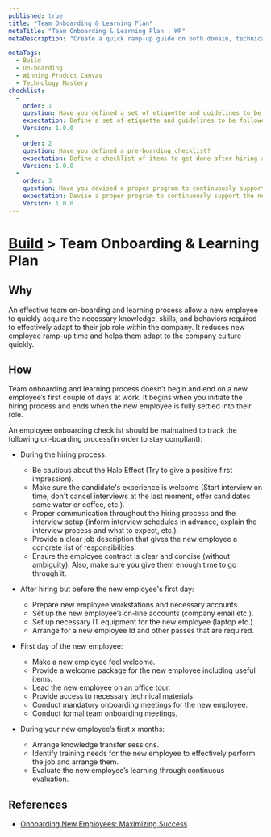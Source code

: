 ```yaml
---
published: true
title: "Team Onboarding & Learning Plan"
metaTitle: "Team Onboarding & Learning Plan | WP"
metaDescription: "Create a quick ramp-up guide on both domain, technical and process knowledge for new team members. Make them aware of their purpose responsibilities in the team."

metaTags:
  - Build
  - On-boarding
  - Winning Product Canvas
  - Technology Mastery
checklist: 
  -
    order: 1
    question: Have you defined a set of etiquette and guidelines to be followed throughout the hiring process? 
    expectation: Define a set of etiquette and guidelines to be followed throughout the hiring process(from interview setup to contract signing). 
    Version: 1.0.0
  -
    order: 2
    question: Have you defined a pre-boarding checklist?
    expectation: Define a checklist of items to get done after hiring a new employee but before their first day at work(setting up necessary accounts, planning out the first day on-boarding sessions etc.).
    Version: 1.0.0
  -
    order: 3
    question: Have you devised a proper program to continuously support the new recruit to effectively adapt to your organization? 
    expectation: Devise a proper program to continuously support the new recruit to effectively adapt to your organization(buddy program, mentor program etc.). This should include a mechanism to evaluate the effectiveness of new employee on-boarding as well.
    Version: 1.0.0
---
```

# [Build](../5-build.md) > Team Onboarding & Learning Plan

## Why
An effective team on-boarding and learning process allow a new employee to quickly acquire the necessary knowledge, skills, and behaviors required to effectively adapt to their job role within the company. It reduces new employee ramp-up time and helps them adapt to the company culture quickly.

## How
Team onboarding and learning process doesn’t begin and end on a new employee’s first couple of days at work. It begins when you initiate the hiring process and ends when the new employee is fully settled into their role.

An employee onboarding checklist should be maintained to track the following on-boarding process(in order to stay compliant):

- During the hiring process:
  - Be cautious about the Halo Effect (Try to give a positive first impression).
  - Make sure the candidate's experience is welcome (Start interview on time, don't cancel interviews at the last moment, offer candidates some water or coffee, etc.).
  - Proper communication throughout the hiring process and the interview setup (inform interview schedules in advance, explain the interview process and what to expect, etc.).
  - Provide a clear job description that gives the new employee a concrete list of responsibilities.
  - Ensure the employee contract is clear and concise (without ambiguity). Also, make sure you give them enough time to go through it.


- After hiring but before the new employee's first day:
  - Prepare new employee workstations and necessary accounts.
  - Set up the new employee’s on-line accounts (company email etc.).
  - Set up necessary IT equipment for the new employee (laptop etc.).
  - Arrange for a new employee Id and other passes that are required.


- First day of the new employee:
  - Make a new employee feel welcome.
  - Provide a welcome package for the new employee including useful items.
  - Lead the new employee on an office tour.
  - Provide access to necessary technical materials.
  - Conduct mandatory onboarding meetings for the new employee.
  - Conduct formal team onboarding meetings.
  

- During your new employee’s first x months:
  - Arrange knowledge transfer sessions.
  - Identify training needs for the new employee to effectively perform the job and arrange them.
  - Evaluate the new employee’s learning through continuous evaluation.


## References
- [Onboarding New Employees: Maximizing Success](https://www.shrm.org/hr-today/trends-and-forecasting/special-reports-and-expert-views/Documents/Onboarding-New-Employees.pdf)
